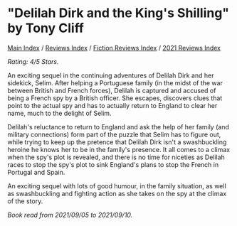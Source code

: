# "Delilah Dirk and the King's Shilling" by Tony Cliff

[Main Index](../../../README.md) / [Reviews Index](../../README.md) / [Fiction Reviews Index](../README.md) / [2021 Reviews Index](README.md)

*Rating: 4/5 Stars.*

An exciting sequel in the continuing adventures of Delilah Dirk and her sidekick, Selim. After helping a Portuguese family (in the midst of the war between British and French forces), Delilah is captured and accused of being a French spy by a British officer. She escapes, discovers clues that point to the actual spy and has to actually return to England to clear her name, much to the delight of Selim.

Delilah's reluctance to return to England and ask the help of her family (and military connections) form part of the puzzle that Selim has to figure out, while trying to keep up the pretence that Delilah Dirk isn't a swashbuckling heroine he knows her to be in the family's presence. It all comes to a climax when the spy's plot is revealed, and there is no time for niceties as Delilah races to stop the spy's plot to sink England's plans to stop the French in Portugal and Spain.

An exciting sequel with lots of good humour, in the family situation, as well as swashbuckling and fighting action as she takes on the spy at the climax of the story.

*Book read from 2021/09/05 to 2021/09/10.*
